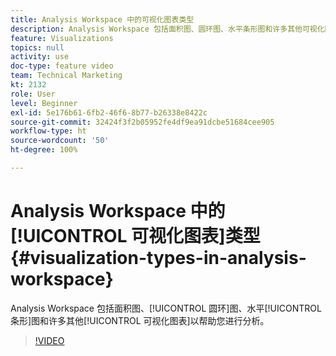 ```yaml
---
title: Analysis Workspace 中的可视化图表类型
description: Analysis Workspace 包括面积图、圆环图、水平条形图和许多其他可视化图表以帮助您进行分析。
feature: Visualizations
topics: null
activity: use
doc-type: feature video
team: Technical Marketing
kt: 2132
role: User
level: Beginner
exl-id: 5e176b61-6fb2-46f6-8b77-b26338e8422c
source-git-commit: 32424f3f2b05952fe4df9ea91dcbe51684cee905
workflow-type: ht
source-wordcount: '50'
ht-degree: 100%

---
```


# Analysis Workspace 中的[!UICONTROL 可视化图表]类型 {#visualization-types-in-analysis-workspace}

Analysis Workspace 包括面积图、[!UICONTROL 圆环]图、水平[!UICONTROL 条形]图和许多其他[!UICONTROL 可视化图表]以帮助您进行分析。

>[!VIDEO](https://video.tv.adobe.com/v/23994/?quality=12)
